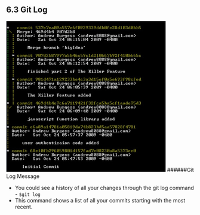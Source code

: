 ## 6.3 Git Log

![git Log](images/git-log.jpg)
######Git Log Message

- You could see a history of all your changes through the git log command - `$git log`
- This command shows a list of all your commits starting with the most recent.
